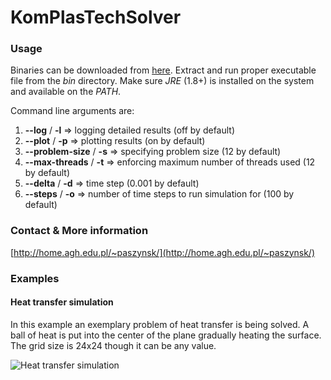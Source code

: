 # KomPlasTechSolver

### Usage

Binaries can be downloaded from [here](https://github.com/kboom/KomPlasTechSolver/tree/master/dist).
Extract and run proper executable file from the *bin* directory.
Make sure *JRE* (1.8+) is installed on the system and available on the *PATH*.

Command line arguments are:

1. **--log** / **-l** => logging detailed results (off by default)
2. **--plot** / **-p** => plotting results (on by default)
3. **--problem-size** / **-s** => specifying problem size (12 by default)
4. **--max-threads** / **-t** => enforcing maximum number of threads used (12 by default)
5. **--delta** / **-d** => time step (0.001 by default)
6. **--steps** / **-o** => number of time steps to run simulation for (100 by default)

### Contact & More information

[http://home.agh.edu.pl/~paszynsk/](http://home.agh.edu.pl/~paszynsk/)

### Examples

#### Heat transfer simulation

In this example an exemplary problem of heat transfer is being solved. A ball of heat is put into the center of the plane gradually heating the surface. The grid size is 24x24 though it can be any value.

![Heat transfer simulation](heat.gif)


